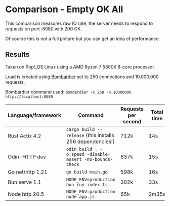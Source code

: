 # Comparison - Empty OK All

This comparison measures raw IO rate, the server needs to respond to requests on port :8080 with 200 OK.

Of course this is not a full picture but you can get an idea of performance.

## Results

Taken on Pop!_OS Linux using a AMD Ryzen 7 5800X 8-core processor.

Load is created using [Bombardier](https://github.com/codesenberg/bombardier) set to 250 connections and 10.000.000 requests.

Bombardier command used: `bombardier -c 250 -n 10000000 http://localhost:8080`

| Language/framework | Command                                                   | Requests per second | Total time | Avg response time | Throughput |
|--------------------|-----------------------------------------------------------|---------------------|------------|-------------------|------------|
| Rust Actix  4.2    | `cargo build --release` (this installs 256 dependencies!) | 712k                | 14s        | 347us             | 120.8MB/s  |
| Odin-HTTP   dev    | `odin build . -o:speed -disable-assert -no-bounds-check`  | 637k                | 15s        | 340us             | 105.2MB/s  |
| Go net/http 1.21   | `go build main.go`                                        | 598k                | 16s        | 417us             | 77.98MB/s  |
| Bun.serve   1.1    | `NODE_ENV=production bun run index.ts`                    | 302k                | 33s        | 827us             | 39.43MB/s  |
| Node http   20.5   | `NODE_ENV=production node app.js`                         |  65k                | 2m35s      | 3.88ms            | 12.90MB/s  |
